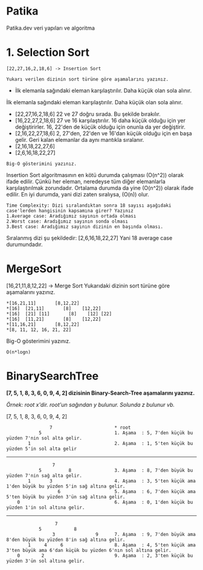 # Patika
Patika.dev veri yapıları ve algoritma

# 1. Selection Sort
```
[22,27,16,2,18,6] -> Insertion Sort

Yukarı verilen dizinin sort türüne göre aşamalarını yazınız.
```


* İlk elemanla sağındaki eleman karşılaştırılır. Daha küçük olan sola alınır.

İlk elemanla sağındaki eleman karşılaştırılır. Daha küçük olan sola alınır.
* [22,27,16,2,18,6] 22 ve 27 doğru sırada. Bu şekilde bırakılır.
* [16,22,27,2,18,6] 27 ve 16 karşılaştırılır. 16 daha küçük olduğu için yer değiştirirler. 16, 22'den de küçük olduğu için onunla da yer değiştirir.
* [2,16,22,27,18,6] 2, 27'den, 22'den ve 16'dan küçük olduğu için en başa gelir. Geri kalan elemanlar da aynı mantıkla sıralanır.
* [2,16,18,22,27,6]
* [2,6,16,18,22,27]


```
Big-O gösterimini yazınız.
```
Insertion Sort algoritmasının en kötü durumda çalışması \(O(n^2)\) olarak ifade edilir. Çünkü her eleman, neredeyse tüm diğer elemanlarla karşılaştırılmak zorundadır. Ortalama durumda da yine \(O(n^2)\) olarak ifade edilir. En iyi durumda, yani dizi zaten sıralıysa, \(O(n)\) olur.
```
Time Complexity: Dizi sıralandıktan sonra 18 sayısı aşağıdaki case'lerden hangisinin kapsamına girer? Yazınız
1.Average case: Aradığımız sayının ortada olması
2.Worst case: Aradığımız sayının sonda olması
3.Best case: Aradığımız sayının dizinin en başında olması.
```
Sıralanmış dizi şu şekildedir: [2,6,16,18,22,27]
Yani 18 average case durumundadır.

# MergeSort
[16,21,11,8,12,22] -> Merge Sort
Yukarıdaki dizinin sort türüne göre aşamalarını yazınız.
```
*[16,21,11]       [8,12,22]
*[16]  [21,11]       [8]    [12,22]
*[16]  [21] [11]       [8]    [12] [22]
*[16]  [11,21]       [8]    [12,22]
*[11,16,21]       [8,12,22]
*[8, 11, 12, 16, 21, 22]

```
Big-O gösterimini yazınız.
```
O(n*logn)
```

# BinarySearchTree

**[7, 5, 1, 8, 3, 6, 0, 9, 4, 2] dizisinin Binary-Search-Tree aşamalarını yazınız.**

*Örnek: root x'dir. root'un sağından y bulunur. Solunda z bulunur vb.*

[7, 5, 1, 8, 3, 6, 0, 9, 4, 2] 

                    7                       * root
                5                           1. Aşama  : 5, 7'den küçük bu yüzden 7'nin sol alta gelir.
            1                               2. Aşama  : 1, 5'ten küçük bu yüzden 5'in sol alta gelir
        
---       
                     7          
                5          8                3. Aşama  : 8, 7'den büyük bu yüzden 7'nin sağ alta gelir.
            1       3                       4. Aşama  : 3, 5'ten küçük ama 1'den büyük bu yüzden 5'in sağ altına gelir.
                       6                    5. Aşama  : 6, 7'den küçük ama 5'ten büyük bu yüzden 3'ün sağ altına gelir.
        0                                   6. Aşama  : 0, 1'den küçük bu yüzden 1'in sol altına gelir.
---  
                      7
                5            8
                     3               9      7. Aşama  : 9, 7'den büyük ama 8'den büyük bu yüzden 8'in sağ altına gelir.
            1     4     6                   8. Aşama  : 4, 5'ten küçük ama 3'ten büyük ama 6'dan küçük bu yüzden 6'nın sol altına gelir.
        0        2                          9. Aşama  : 2, 3'ten küçük bu yüzden 3'ün sol altına gelir.


